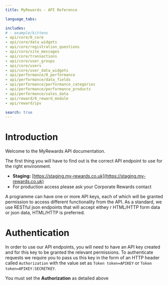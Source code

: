 ```yaml
---
title: MyRewards - API Reference

language_tabs:

includes:
# - example/kittens
- api/core/0_core
- api/core/data_widgets
- api/core/registration_questions
- api/core/site_messages
- api/core/transactions
- api/core/user_groups
- api/core/users
- api/core/user_data_widgets
- api/performance/0_performance
- api/performance/data_fields
- api/performance/performance_categories
- api/performance/performance_products
- api/performance/sales_data
- api/reward/0_reward_module
- api/reward/ipv

search: true
---
```


# Introduction
Welcome to the MyRewards API documentation.

The first thing you will have to find out is the correct API endpoint to use for
the right environment.

- **Staging:** [https://staging.my-rewards.co.uk](https://staging.my-rewards.co.uk)
- For production access please ask your Corporate Rewards contact

A programme can have one or more API keys, each of which will be granted
permission to access different functionality from the API. As a standard, we use
RESTful json endpoints that will accept eithey r HTML/HTTP form data or json data,
HTML/HTTP is preferred.

# Authentication

In order to use our API endpoints, you will need to have an API key created and
for this key to be granted the relevant permissions. To authenticate requests we
require you to pass us this key in the form of an HTTP header called
`Authorization` with the value set as `Token token=APIKEY` or `Token
token=APIKEY:SECRETKEY`.

<aside class="warning">You must set the <strong>Authorization</strong> as detailed above</aside>
